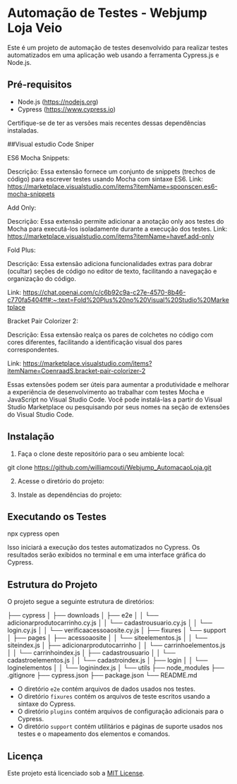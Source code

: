 # Automação de Testes - Webjump Loja Veio

Este é um projeto de automação de testes desenvolvido para realizar testes automatizados em uma aplicação web usando a ferramenta Cypress.js e Node.js.

## Pré-requisitos

- Node.js (https://nodejs.org)
- Cypress (https://www.cypress.io)

Certifique-se de ter as versões mais recentes dessas dependências instaladas.

##Visual estudio Code Sniper

ES6 Mocha Snippets:

Descrição: Essa extensão fornece um conjunto de snippets (trechos de código) para escrever testes usando Mocha com sintaxe ES6.
Link: https://marketplace.visualstudio.com/items?itemName=spoonscen.es6-mocha-snippets

Add Only:

Descrição: Essa extensão permite adicionar a anotação only aos testes do Mocha para executá-los isoladamente durante a execução dos testes.
Link: https://marketplace.visualstudio.com/items?itemName=havef.add-only

Fold Plus:

Descrição: Essa extensão adiciona funcionalidades extras para dobrar (ocultar) seções de código no editor de texto, facilitando a navegação e organização do código.

Link: https://chat.openai.com/c/c6b92c9a-c27e-4570-8b46-c770fa5404ff#:~:text=Fold%20Plus%20no%20Visual%20Studio%20Marketplace

Bracket Pair Colorizer 2:

Descrição: Essa extensão realça os pares de colchetes no código com cores diferentes, facilitando a identificação visual dos pares correspondentes.

Link: https://marketplace.visualstudio.com/items?itemName=CoenraadS.bracket-pair-colorizer-2

Essas extensões podem ser úteis para aumentar a produtividade e melhorar a experiência de desenvolvimento ao trabalhar com testes Mocha 
e JavaScript no Visual Studio Code. Você pode instalá-las a partir do Visual Studio Marketplace ou pesquisando por seus nomes na seção 
de extensões do Visual Studio Code.

## Instalação

1. Faça o clone deste repositório para o seu ambiente local:

git clone https://github.com/williamcouti/Webjump_AutomacaoLoja.git

2. Acesse o diretório do projeto:

3. Instale as dependências do projeto:

## Executando os Testes

 npx cypress open
 
 Isso iniciará a execução dos testes automatizados no Cypress. Os resultados serão exibidos no terminal e em uma interface gráfica do Cypress.

## Estrutura do Projeto

O projeto segue a seguinte estrutura de diretórios:

├── cypress
│ ├── downloads
│ ├── e2e
│ │ └── adicionarprodutocarrinho.cy.js
│ │ └── cadastrousuario.cy.js
│ │ └── login.cy.js
│ │ └── verificaacessoaosite.cy.js
│ ├── fixures
│ └── support
│ ├── pages
  │ ├── acessoaosite
  │ │ └── siteelementos.js
  │ │ └── siteindex.js
  │ ├── adicionarprodutocarrinho
  │ │ └── carrinhoelementos.js
  │ │ └── carrinhoindex.js
  │ ├── cadastrousuario
  │ │ └── cadastroelementos.js
  │ │ └── cadastroindex.js
  │ ├── login
  │ │ └── loginelementos
  │ │ └── loginindex.js
│ └── utils
├── node_modules
├── .gitignore
├── cypress.json
├── package.json
└── README.md

- O diretório `e2e` contém arquivos de dados usados nos testes.
- O diretório `fixures` contém os arquivos de teste escritos usando a sintaxe do Cypress.
- O diretório `plugins` contém arquivos de configuração adicionais para o Cypress.
- O diretório `support` contém utilitários e páginas de suporte usados nos testes e o mapeamento dos elementos e comandos.

## Licença

Este projeto está licenciado sob a [MIT License](LICENSE).
